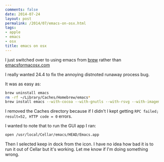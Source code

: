 ```yaml
---
comments: false
date: 2014-07-24
layout: post
permalink: /2014/07/emacs-on-osx.html
tags:
- apple
- emacs
- osx
title: emacs on osx
---
```



I just switched over to using emacs from [brew](http://brew.sh/) rather than [emacsformacosx.com](http://emacsformacosx.com)

I really wanted 24.4 to fix the annoying distnoted runaway process bug.

It was as easy as:

```bash
brew uninstall emacs
rm -rf ~/Library/Caches/Homebrew/emacs*
brew install emacs --with-cocoa --with-gnutls --with-rsvg --with-imagemagick
```

I removed the Caches directory because if I didn't I kept getting `RPC failed; result=52, HTTP code = 0` errors.

I wanted to note that to run the GUI app I ran:

```bash
open /usr/local/Cellar/emacs/HEAD/Emacs.app
```

Then I selected keep in dock from the icon. I have no idea how bad it is to run it out of Cellar but it's working. Let me know if I'm doing something wrong.
